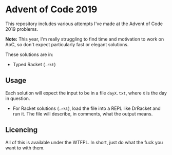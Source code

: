 # Advent of Code 2019

This repository includes various attempts I've made at the Advent of Code 2019
problems.

**Note:** This year, I'm really struggling to find time and motivation to work
on AoC, so don't expect particularly fast or elegant solutions.

These solutions are in:

- Typed Racket (`.rkt`)

## Usage

Each solution will expect the input to be in a file `dayX.txt`, where `X` is
the day in question.

- For Racket solutions (`.rkt`), load the file into a REPL like DrRacket and
  run it.  The file will describe, in comments, what the output means.

## Licencing

All of this is available under the WTFPL.  In short, just do what the fuck you
want to with them.